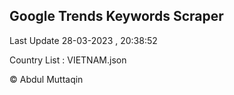 

## Google Trends Keywords Scraper 
 
Last Update 28-03-2023 , 20:38:52

Country List :
VIETNAM.json



© Abdul Muttaqin 
